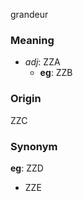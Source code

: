 grandeur
### Meaning
+ _adj_: ZZA
    + __eg__: ZZB

### Origin

ZZC

### Synonym

__eg__: ZZD

+ ZZE


